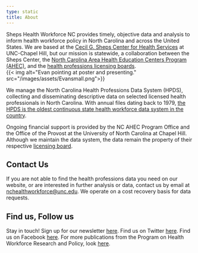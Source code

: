 ```yaml
---
type: static
title: About
---
```

Sheps Health Workforce NC provides timely, objective data and analysis to inform health workforce policy in North Carolina and across the United States. We are based at the [Cecil G. Sheps Center for Health Services](https://www.shepscenter.unc.edu/) at UNC-Chapel Hill, but our mission is statewide, a collaboration between the Sheps Center, the [North Carolina Area Health Education Centers Program (AHEC)](https://www.ncahec.net/), and the [health professions licensing boards](/licensing-boards).  
{{< img alt="Evan pointing at poster and presenting." src="/images/assets/Evansmall.png">}}

We manage the North Carolina Health Professions Data System (HPDS), collecting and disseminating descriptive data on selected licensed health professionals in North Carolina.  With annual files dating back to 1979, [the HPDS is the oldest continuous state health workforce data system in the country](/hpds-history).

 Ongoing financial support is provided by the NC AHEC Program Office and the Office of the Provost at the University of North Carolina at Chapel Hill.  Although we maintain the data system, the data remain the property of their respective [licensing board](/licensing-boards).

## Contact Us

If you are not able to find the health professions data you need on our website, or are interested in further analysis or data, contact us by email at [nchealthworkforce@unc.edu](mailto:nchealthworkforce@unc.edu). We operate on a cost recovery basis for data requests.

## Find us, Follow us

Stay in touch! Sign up for our newsletter [here](https://gmail.us5.list-manage.com/subscribe?u=cb8d60702a8a83ca0d0779401&id=657cfa5267). Find us on Twitter [here](https://twitter.com/WorkforceNC). Find us on Facebook [here](https://www.facebook.com/uncworkforce). For more publications from the Program on Health Workforce Research and Policy, look [here](http://www.shepscenter.unc.edu/programs-projects/workforce/data-publications-resources/).
